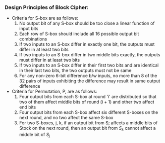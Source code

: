 ### **Design Principles of Block Cipher**:
- Criteria for S-box are as follows:
	1. No output bit of any S-box should be too close a linear function of input bits
	2. Each row of S-box should include all 16 possible output bit combinations
	3. If two inputs to an S-box differ in exactly one bit, the outputs must differ in at least two bits
	4. If two inputs to an S-box differ in two middle bits exactly, the outputs must differ in at least two bits
	5. If two inputs to an S-box differ in their first two bits and are identical in their last two bits, the two outputs must not be same
	6. For any non-zero 6-bit difference b/w inputs, no more than 8 of the 32 pairs of inputs exhibiting the difference may result in same output difference
- Criteria for Permutation, P, are as follows:
	1. Four output bits from each S-box at round 'i' are distributed so that two of them affect middle bits of round (i + 1) and other two affect end bits
	2. Four output bits from each S-box affect six different S-boxes on the next round, and no two affect the same S-box
	3. For two S-boxes, j, k, if an output bit from S; affects a middle bits of Stock on the next round, then an output bit from $S_k$ cannot affect a middle bit of $S_j$
